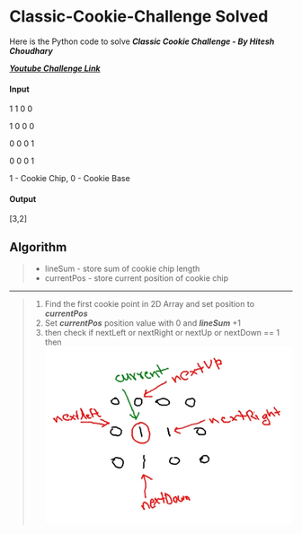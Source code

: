 # Classic-Cookie-Challenge Solved

Here is the Python code to solve ***Classic Cookie Challenge - By Hitesh Choudhary***

[***Youtube Challenge Link***](https://www.youtube.com/watch?v=a4Py6rrf2Dk)

#### Input
1 1 0 0

1 0 0 0

0 0 0 1

0 0 0 1

1 - Cookie Chip,
0 - Cookie Base

#### Output
[3,2]


## Algorithm

> - lineSum - store sum of cookie chip length
> - currentPos - store current position of cookie chip
_____________________________________________
> 1. Find the first cookie point in 2D Array and set position to ***currentPos***
> 2. Set ***currentPos*** position value with 0 and ***lineSum*** +1 
> 3. then check if nextLeft or nextRight or nextUp or nextDown == 1 then
![example](1.jpg)

